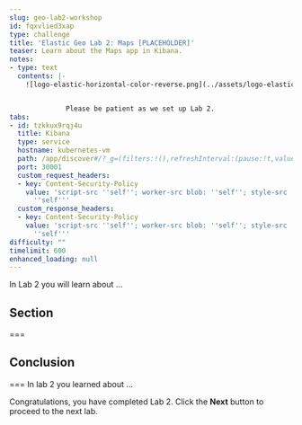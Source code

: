 ```yaml
---
slug: geo-lab2-workshop
id: fqxvlied3xap
type: challenge
title: 'Elastic Geo Lab 2: Maps [PLACEHOLDER]'
teaser: Learn about the Maps app in Kibana.
notes:
- type: text
  contents: |-
    ![logo-elastic-horizontal-color-reverse.png](../assets/logo-elastic-horizontal-color-reverse.png)


              Please be patient as we set up Lab 2.
tabs:
- id: tzkkux9rqj4u
  title: Kibana
  type: service
  hostname: kubernetes-vm
  path: /app/discover#/?_g=(filters:!(),refreshInterval:(pause:!t,value:60000),time:(from:now-48h,to:now))&_a=(columns:!(),dataSource:(dataViewId:trimet-geo-workshop-data,type:dataView),filters:!(),interval:auto,query:(language:kuery,query:''),sort:!(!('@timestamp',desc)))
  port: 30001
  custom_request_headers:
  - key: Content-Security-Policy
    value: 'script-src ''self''; worker-src blob: ''self''; style-src ''unsafe-inline''
      ''self'''
  custom_response_headers:
  - key: Content-Security-Policy
    value: 'script-src ''self''; worker-src blob: ''self''; style-src ''unsafe-inline''
      ''self'''
difficulty: ""
timelimit: 600
enhanced_loading: null
---
```

In Lab 2 you will learn about ...

## Section
===

## Conclusion
===
In lab 2 you learned about ...

Congratulations, you have completed Lab 2. Click the **Next** button to proceed to the next lab.
